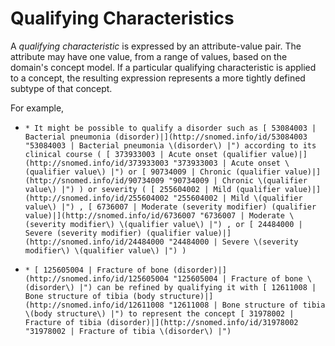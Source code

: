 # Qualifying Characteristics

A  _qualifying characteristic_ is expressed by an attribute-value pair. The attribute may have one value, from a range of values, based on the domain's concept model. If a particular qualifying characteristic is applied to a concept, the resulting expression represents a more tightly defined subtype of that concept.

For example, 

  *     * It might be possible to qualify a disorder such as [ 53084003 | Bacterial pneumonia (disorder)|](http://snomed.info/id/53084003 "53084003 | Bacterial pneumonia \(disorder\) |") according to its clinical course ( [ 373933003 | Acute onset (qualifier value)|](http://snomed.info/id/373933003 "373933003 | Acute onset \(qualifier value\) |") or [ 90734009 | Chronic (qualifier value)|](http://snomed.info/id/90734009 "90734009 | Chronic \(qualifier value\) |") ) or severity ( [ 255604002 | Mild (qualifier value)|](http://snomed.info/id/255604002 "255604002 | Mild \(qualifier value\) |") , [ 6736007 | Moderate (severity modifier) (qualifier value)|](http://snomed.info/id/6736007 "6736007 | Moderate \(severity modifier\) \(qualifier value\) |") , or [ 24484000 | Severe (severity modifier) (qualifier value)|](http://snomed.info/id/24484000 "24484000 | Severe \(severity modifier\) \(qualifier value\) |") )

  *     * [ 125605004 | Fracture of bone (disorder)|](http://snomed.info/id/125605004 "125605004 | Fracture of bone \(disorder\) |") can be refined by qualifying it with [ 12611008 | Bone structure of tibia (body structure)|](http://snomed.info/id/12611008 "12611008 | Bone structure of tibia \(body structure\) |") to represent the concept [ 31978002 | Fracture of tibia (disorder)|](http://snomed.info/id/31978002 "31978002 | Fracture of tibia \(disorder\) |")

